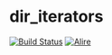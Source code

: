 # dir_iterators

[![Build Status](https://github.com/pyjarrett/dir_iterators/actions/workflows/build.yml/badge.svg)](https://github.com/pyjarrett/dir_iterators/actions)
[![Alire](https://img.shields.io/endpoint?url=https://alire.ada.dev/badges/dir_iterators.json)](https://alire.ada.dev/crates/dir_iterators.html)

